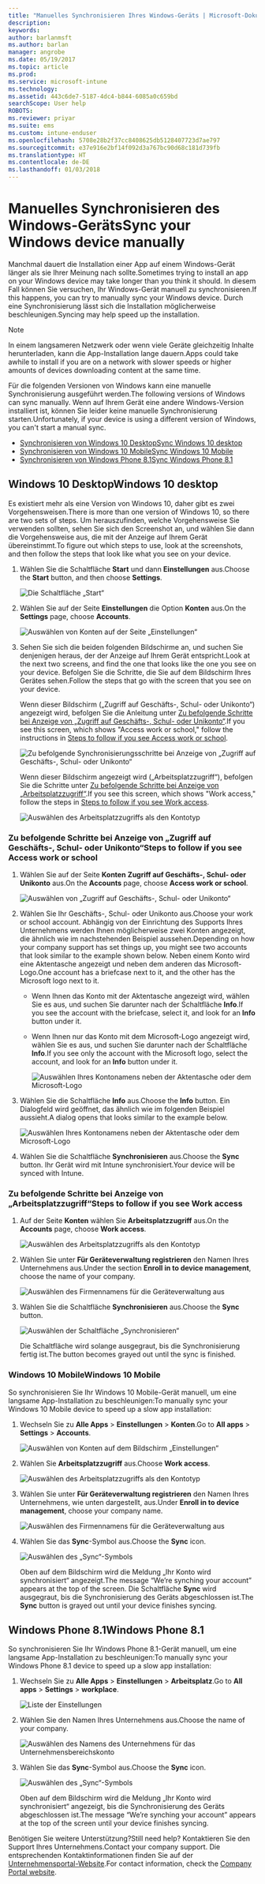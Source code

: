 ```yaml
---
title: "Manuelles Synchronisieren Ihres Windows-Geräts | Microsoft-Dokumentation"
description: 
keywords: 
author: barlanmsft
ms.author: barlan
manager: angrobe
ms.date: 05/19/2017
ms.topic: article
ms.prod: 
ms.service: microsoft-intune
ms.technology: 
ms.assetid: 443c6de7-5187-4dc4-b844-6085a0c659bd
searchScope: User help
ROBOTS: 
ms.reviewer: priyar
ms.suite: ems
ms.custom: intune-enduser
ms.openlocfilehash: 5708e28b2f37cc8408625db5128407723d7ae797
ms.sourcegitcommit: e37e916e2bf14f092d3a767bc90d68c181d739fb
ms.translationtype: HT
ms.contentlocale: de-DE
ms.lasthandoff: 01/03/2018
---
```

# <a name="sync-your-windows-device-manually"></a><span data-ttu-id="a9355-102">Manuelles Synchronisieren des Windows-Geräts</span><span class="sxs-lookup"><span data-stu-id="a9355-102">Sync your Windows device manually</span></span>

<span data-ttu-id="a9355-103">Manchmal dauert die Installation einer App auf einem Windows-Gerät länger als sie Ihrer Meinung nach sollte.</span><span class="sxs-lookup"><span data-stu-id="a9355-103">Sometimes trying to install an app on your Windows device may take longer than you think it should.</span></span> <span data-ttu-id="a9355-104">In diesem Fall können Sie versuchen, Ihr Windows-Gerät manuell zu synchronisieren.</span><span class="sxs-lookup"><span data-stu-id="a9355-104">If this happens, you can try to manually sync your Windows device.</span></span> <span data-ttu-id="a9355-105">Durch eine Synchronisierung lässt sich die Installation möglicherweise beschleunigen.</span><span class="sxs-lookup"><span data-stu-id="a9355-105">Syncing may help speed up the installation.</span></span>

> [!Note]
> <span data-ttu-id="a9355-106">In einem langsameren Netzwerk oder wenn viele Geräte gleichzeitig Inhalte herunterladen, kann die App-Installation lange dauern.</span><span class="sxs-lookup"><span data-stu-id="a9355-106">Apps could take awhile to install if you are on a network with slower speeds or higher amounts of devices downloading content at the same time.</span></span>

<span data-ttu-id="a9355-107">Für die folgenden Versionen von Windows kann eine manuelle Synchronisierung ausgeführt werden.</span><span class="sxs-lookup"><span data-stu-id="a9355-107">The following versions of Windows can sync manually.</span></span> <span data-ttu-id="a9355-108">Wenn auf Ihrem Gerät eine andere Windows-Version installiert ist, können Sie leider keine manuelle Synchronisierung starten.</span><span class="sxs-lookup"><span data-stu-id="a9355-108">Unfortunately, if your device is using a different version of Windows, you can't start a manual sync.</span></span>

* [<span data-ttu-id="a9355-109">Synchronisieren von Windows 10 Desktop</span><span class="sxs-lookup"><span data-stu-id="a9355-109">Sync Windows 10 desktop</span></span>](#windows-10-desktop)
* [<span data-ttu-id="a9355-110">Synchronisieren von Windows 10 Mobile</span><span class="sxs-lookup"><span data-stu-id="a9355-110">Sync Windows 10 Mobile</span></span>](#windows-10-mobile)
* [<span data-ttu-id="a9355-111">Synchronisieren von Windows Phone 8.1</span><span class="sxs-lookup"><span data-stu-id="a9355-111">Sync Windows Phone 8.1</span></span>](#windows-phone-81)

## <a name="windows-10-desktop"></a><span data-ttu-id="a9355-112">Windows 10 Desktop</span><span class="sxs-lookup"><span data-stu-id="a9355-112">Windows 10 desktop</span></span>
<span data-ttu-id="a9355-113">Es existiert mehr als eine Version von Windows 10, daher gibt es zwei Vorgehensweisen.</span><span class="sxs-lookup"><span data-stu-id="a9355-113">There is more than one version of Windows 10, so there are two sets of steps.</span></span> <span data-ttu-id="a9355-114">Um herauszufinden, welche Vorgehensweise Sie verwenden sollten, sehen Sie sich den Screenshot an, und wählen Sie dann die Vorgehensweise aus, die mit der Anzeige auf Ihrem Gerät übereinstimmt.</span><span class="sxs-lookup"><span data-stu-id="a9355-114">To figure out which steps to use, look at the screenshots, and then follow the steps that look like what you see on your device.</span></span>

1. <span data-ttu-id="a9355-115">Wählen Sie die Schaltfläche **Start** und dann **Einstellungen** aus.</span><span class="sxs-lookup"><span data-stu-id="a9355-115">Choose the **Start** button, and then choose **Settings**.</span></span>

    ![Die Schaltfläche „Start“](./media/win10pc-sync-1-start-button.png)

2. <span data-ttu-id="a9355-117">Wählen Sie auf der Seite **Einstellungen** die Option **Konten** aus.</span><span class="sxs-lookup"><span data-stu-id="a9355-117">On the **Settings** page, choose **Accounts**.</span></span>

    ![Auswählen von Konten auf der Seite „Einstellungen“](./media/win10pc-sync-2-settings-accounts.png)

3. <span data-ttu-id="a9355-119">Sehen Sie sich die beiden folgenden Bildschirme an, und suchen Sie denjenigen heraus, der der Anzeige auf Ihrem Gerät entspricht.</span><span class="sxs-lookup"><span data-stu-id="a9355-119">Look at the next two screens, and find the one that looks like the one you see on your device.</span></span> <span data-ttu-id="a9355-120">Befolgen Sie die Schritte, die Sie auf dem Bildschirm Ihres Gerätes sehen.</span><span class="sxs-lookup"><span data-stu-id="a9355-120">Follow the steps that go with the screen that you see on your device.</span></span>

    <span data-ttu-id="a9355-121">Wenn dieser Bildschirm („Zugriff auf Geschäfts-, Schul- oder Unikonto“) angezeigt wird, befolgen Sie die Anleitung unter [Zu befolgende Schritte bei Anzeige von „Zugriff auf Geschäfts-, Schul- oder Unikonto“](#steps-to-follow-if-you-see-access-work-or-school).</span><span class="sxs-lookup"><span data-stu-id="a9355-121">If you see this screen, which shows "Access work or school," follow the instructions in [Steps to follow if you see Access work or school](#steps-to-follow-if-you-see-access-work-or-school).</span></span>

    ![Zu befolgende Synchronisierungsschritte bei Anzeige von „Zugriff auf Geschäfts-, Schul- oder Unikonto“](./media/w10-enroll-rs1-connect-to-work-or-school.png)

    <span data-ttu-id="a9355-123">Wenn dieser Bildschirm angezeigt wird („Arbeitsplatzzugriff“), befolgen Sie die Schritte unter [Zu befolgende Schritte bei Anzeige von „Arbeitsplatzzugriff“](#steps-to-follow-if-you-see-work-access).</span><span class="sxs-lookup"><span data-stu-id="a9355-123">If you see this screen, which shows "Work access," follow the steps in [Steps to follow if you see Work access](#steps-to-follow-if-you-see-work-access).</span></span>

    ![Auswählen des Arbeitsplatzzugriffs als den Kontotyp](./media/win10pc-sync-3-work-access.png)

### <a name="steps-to-follow-if-you-see-access-work-or-school"></a><span data-ttu-id="a9355-125">Zu befolgende Schritte bei Anzeige von „Zugriff auf Geschäfts-, Schul- oder Unikonto“</span><span class="sxs-lookup"><span data-stu-id="a9355-125">Steps to follow if you see Access work or school</span></span>

1. <span data-ttu-id="a9355-126">Wählen Sie auf der Seite **Konten** **Zugriff auf Geschäfts-, Schul- oder Unikonto** aus.</span><span class="sxs-lookup"><span data-stu-id="a9355-126">On the **Accounts** page, choose **Access work or school**.</span></span>

    ![Auswählen von „Zugriff auf Geschäfts-, Schul- oder Unikonto“](./media/w10-enroll-rs1-connect-to-work-or-school.png)

2. <span data-ttu-id="a9355-128">Wählen Sie Ihr Geschäfts-, Schul- oder Unikonto aus.</span><span class="sxs-lookup"><span data-stu-id="a9355-128">Choose your work or school account.</span></span> <span data-ttu-id="a9355-129">Abhängig von der Einrichtung des Supports Ihres Unternehmens werden Ihnen möglicherweise zwei Konten angezeigt, die ähnlich wie im nachstehenden Beispiel aussehen.</span><span class="sxs-lookup"><span data-stu-id="a9355-129">Depending on how your company support has set things up, you might see two accounts that look similar to the example shown below.</span></span> <span data-ttu-id="a9355-130">Neben einem Konto wird eine Aktentasche angezeigt und neben dem anderen das Microsoft-Logo.</span><span class="sxs-lookup"><span data-stu-id="a9355-130">One account has a briefcase next to it, and the other has the Microsoft logo next to it.</span></span>

   - <span data-ttu-id="a9355-131">Wenn Ihnen das Konto mit der Aktentasche angezeigt wird, wählen Sie es aus, und suchen Sie darunter nach der Schaltfläche **Info**.</span><span class="sxs-lookup"><span data-stu-id="a9355-131">If you see the account with the briefcase, select it, and look for an **Info** button under it.</span></span>
   - <span data-ttu-id="a9355-132">Wenn Ihnen nur das Konto mit dem Microsoft-Logo angezeigt wird, wählen Sie es aus, und suchen Sie darunter nach der Schaltfläche **Info**.</span><span class="sxs-lookup"><span data-stu-id="a9355-132">If you see only the account with the Microsoft logo, select the account, and look for an **Info** button under it.</span></span>

     ![Auswählen Ihres Kontonamens neben der Aktentasche oder dem Microsoft-Logo](./media/win10pc-rs1-sync-info-button.png)

3. <span data-ttu-id="a9355-134">Wählen Sie die Schaltfläche **Info** aus.</span><span class="sxs-lookup"><span data-stu-id="a9355-134">Choose the **Info** button.</span></span> <span data-ttu-id="a9355-135">Ein Dialogfeld wird geöffnet, das ähnlich wie im folgenden Beispiel aussieht.</span><span class="sxs-lookup"><span data-stu-id="a9355-135">A dialog opens that looks similar to the example below.</span></span>

    ![Auswählen Ihres Kontonamens neben der Aktentasche oder dem Microsoft-Logo](./media/win10pc-rs1-sync-button.png)

4. <span data-ttu-id="a9355-137">Wählen Sie die Schaltfläche **Synchronisieren** aus.</span><span class="sxs-lookup"><span data-stu-id="a9355-137">Choose the **Sync** button.</span></span> <span data-ttu-id="a9355-138">Ihr Gerät wird mit Intune synchronisiert.</span><span class="sxs-lookup"><span data-stu-id="a9355-138">Your device will be synced with Intune.</span></span>

### <a name="steps-to-follow-if-you-see-work-access"></a><span data-ttu-id="a9355-139">Zu befolgende Schritte bei Anzeige von „Arbeitsplatzzugriff“</span><span class="sxs-lookup"><span data-stu-id="a9355-139">Steps to follow if you see Work access</span></span>

1. <span data-ttu-id="a9355-140">Auf der Seite **Konten** wählen Sie **Arbeitsplatzzugriff** aus.</span><span class="sxs-lookup"><span data-stu-id="a9355-140">On the **Accounts** page, choose **Work access**.</span></span>

    ![Auswählen des Arbeitsplatzzugriffs als den Kontotyp](./media/win10pc-sync-3-work-access.png)

2. <span data-ttu-id="a9355-142">Wählen Sie unter **Für Geräteverwaltung registrieren** den Namen Ihres Unternehmens aus.</span><span class="sxs-lookup"><span data-stu-id="a9355-142">Under the section **Enroll in to device management**, choose the name of your company.</span></span>

    ![Auswählen des Firmennamens für die Geräteverwaltung aus](./media/win10pc-sync-4-tap-com-name.png)

3. <span data-ttu-id="a9355-144">Wählen Sie die Schaltfläche **Synchronisieren** aus.</span><span class="sxs-lookup"><span data-stu-id="a9355-144">Choose the **Sync** button.</span></span>

    ![Auswählen der Schaltfläche „Synchronisieren“](./media/win10pc-sync-5-tap-sync.png)

   <span data-ttu-id="a9355-146">Die Schaltfläche wird solange ausgegraut, bis die Synchronisierung fertig ist.</span><span class="sxs-lookup"><span data-stu-id="a9355-146">The button becomes grayed out until the sync is finished.</span></span>

### <a name="windows-10-mobile"></a><span data-ttu-id="a9355-147">Windows 10 Mobile</span><span class="sxs-lookup"><span data-stu-id="a9355-147">Windows 10 Mobile</span></span>
<span data-ttu-id="a9355-148">So synchronisieren Sie Ihr Windows 10 Mobile-Gerät manuell, um eine langsame App-Installation zu beschleunigen:</span><span class="sxs-lookup"><span data-stu-id="a9355-148">To manually sync your Windows 10 Mobile device to speed up a slow app installation:</span></span>

   1. <span data-ttu-id="a9355-149">Wechseln Sie zu **Alle Apps** > **Einstellungen** > **Konten**.</span><span class="sxs-lookup"><span data-stu-id="a9355-149">Go to **All apps** > **Settings** > **Accounts**.</span></span>

       ![Auswählen von Konten auf dem Bildschirm „Einstellungen“](./media/win10m-sync-1-settings-accounts.png)

   2. <span data-ttu-id="a9355-151">Wählen Sie **Arbeitsplatzzugriff** aus.</span><span class="sxs-lookup"><span data-stu-id="a9355-151">Choose **Work access**.</span></span>

       ![Auswählen des Arbeitsplatzzugriffs als den Kontotyp](./media/win10m-sync-2-work-access.png)

   3. <span data-ttu-id="a9355-153">Wählen Sie unter **Für Geräteverwaltung registrieren** den Namen Ihres Unternehmens, wie unten dargestellt, aus.</span><span class="sxs-lookup"><span data-stu-id="a9355-153">Under **Enroll in to device management**, choose your company name.</span></span>

       ![Auswählen des Firmennamens für die Geräteverwaltung aus](./media/win10m-sync-3-tap-comp-name.png)

   4. <span data-ttu-id="a9355-155">Wählen Sie das **Sync**-Symbol aus.</span><span class="sxs-lookup"><span data-stu-id="a9355-155">Choose the **Sync** icon.</span></span>

       ![Auswählen des „Sync“-Symbols](./media/win10m-sync-4-tap-sync.png)

       <span data-ttu-id="a9355-157">Oben auf dem Bildschirm wird die Meldung „Ihr Konto wird synchronisiert“ angezeigt.</span><span class="sxs-lookup"><span data-stu-id="a9355-157">The message “We’re synching your account” appears at the top of the screen.</span></span> <span data-ttu-id="a9355-158">Die Schaltfläche **Sync** wird ausgegraut, bis die Synchronisierung des Geräts abgeschlossen ist.</span><span class="sxs-lookup"><span data-stu-id="a9355-158">The **Sync** button is grayed out until your device finishes syncing.</span></span>

## <a name="windows-phone-81"></a><span data-ttu-id="a9355-159">Windows Phone 8.1</span><span class="sxs-lookup"><span data-stu-id="a9355-159">Windows Phone 8.1</span></span>
<span data-ttu-id="a9355-160">So synchronisieren Sie Ihr Windows Phone 8.1-Gerät manuell, um eine langsame App-Installation zu beschleunigen:</span><span class="sxs-lookup"><span data-stu-id="a9355-160">To manually sync your Windows Phone 8.1 device to speed up a slow app installation:</span></span>

1. <span data-ttu-id="a9355-161">Wechseln Sie zu **Alle Apps** > **Einstellungen** > **Arbeitsplatz**.</span><span class="sxs-lookup"><span data-stu-id="a9355-161">Go to **All apps** > **Settings** > **workplace**.</span></span>

    ![Liste der Einstellungen](./media/wp81-1-sync-settings-workplace.png)

2. <span data-ttu-id="a9355-163">Wählen Sie den Namen Ihres Unternehmens aus.</span><span class="sxs-lookup"><span data-stu-id="a9355-163">Choose the name of your company.</span></span>

    ![Auswählen des Namens des Unternehmens für das Unternehmensbereichskonto](./media/wp81-2-sync-tap-compname.png)

3. <span data-ttu-id="a9355-165">Wählen Sie das **Sync**-Symbol aus.</span><span class="sxs-lookup"><span data-stu-id="a9355-165">Choose the **Sync** icon.</span></span>

    ![Auswählen des „Sync“-Symbols](./media/wp81-3-sync-tap-sync-button.png)

   <span data-ttu-id="a9355-167">Oben auf dem Bildschirm wird die Meldung „Ihr Konto wird synchronisiert“ angezeigt, bis die Synchronisierung des Geräts abgeschlossen ist.</span><span class="sxs-lookup"><span data-stu-id="a9355-167">The message “We’re synching your account” appears at the top of the screen until your device finishes syncing.</span></span>

<span data-ttu-id="a9355-168">Benötigen Sie weitere Unterstützung?</span><span class="sxs-lookup"><span data-stu-id="a9355-168">Still need help?</span></span> <span data-ttu-id="a9355-169">Kontaktieren Sie den Support Ihres Unternehmens.</span><span class="sxs-lookup"><span data-stu-id="a9355-169">Contact your company support.</span></span> <span data-ttu-id="a9355-170">Die entsprechenden Kontaktinformationen finden Sie auf der [Unternehmensportal-Website](https://portal.manage.microsoft.com#HelpDeskDialog).</span><span class="sxs-lookup"><span data-stu-id="a9355-170">For contact information, check the [Company Portal website](https://portal.manage.microsoft.com#HelpDeskDialog).</span></span>
